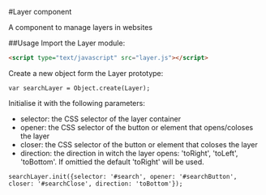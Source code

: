 #Layer component

A component to manage layers in websites

##Usage
Import the Layer module:
````html
<script type="text/javascript" src="layer.js"></script>
````
Create a new object form the Layer prototype:
````javascipt
var searchLayer = Object.create(Layer);
````
Initialise it with the following parameters:
- selector: the CSS selector of the layer container
- opener: the CSS selector of the button or element that opens/coloses the layer
- closer: the CSS selector of the button or element that coloses the layer
- direction: the direction in witch the layer opens: 'toRight', 'toLeft', 'toBottom'. If omittied the default 'toRight' will be used.  
````javascipt
searchLayer.init({selector: '#search', opener: '#searchButton', closer: '#searchClose', direction: 'toBottom'});
`````